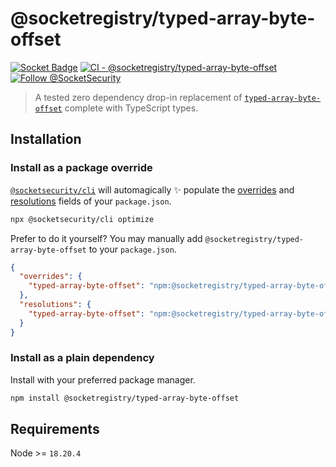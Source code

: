 # @socketregistry/typed-array-byte-offset

[![Socket Badge](https://socket.dev/api/badge/npm/package/@socketregistry/typed-array-byte-offset)](https://socket.dev/npm/package/@socketregistry/typed-array-byte-offset)
[![CI - @socketregistry/typed-array-byte-offset](https://github.com/SocketDev/socket-registry-js/actions/workflows/test.yml/badge.svg)](https://github.com/SocketDev/socket-registry-js/actions/workflows/test.yml)
[![Follow @SocketSecurity](https://img.shields.io/twitter/follow/SocketSecurity?style=social)](https://twitter.com/SocketSecurity)

> A tested zero dependency drop-in replacement of
> [`typed-array-byte-offset`](https://www.npmjs.com/package/typed-array-byte-offset)
> complete with TypeScript types.

## Installation

### Install as a package override

[`@socketsecurity/cli`](https://www.npmjs.com/package/@socketsecurity/cli) will
automagically :sparkles: populate the
[overrides](https://docs.npmjs.com/cli/v9/configuring-npm/package-json#overrides)
and [resolutions](https://yarnpkg.com/configuration/manifest#resolutions) fields
of your `package.json`.

```sh
npx @socketsecurity/cli optimize
```

Prefer to do it yourself? You may manually add
`@socketregistry/typed-array-byte-offset` to your `package.json`.

```json
{
  "overrides": {
    "typed-array-byte-offset": "npm:@socketregistry/typed-array-byte-offset@^1"
  },
  "resolutions": {
    "typed-array-byte-offset": "npm:@socketregistry/typed-array-byte-offset@^1"
  }
}
```

### Install as a plain dependency

Install with your preferred package manager.

```sh
npm install @socketregistry/typed-array-byte-offset
```

## Requirements

Node >= `18.20.4`
